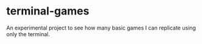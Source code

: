 # terminal-games
An experimental project to see how many basic games I can replicate using only the terminal.
